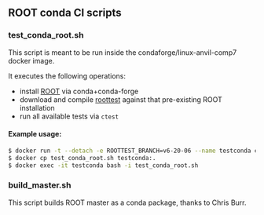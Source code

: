 ## ROOT conda CI scripts

### test\_conda\_root.sh

This script is meant to be run inside the condaforge/linux-anvil-comp7 docker image.

It executes the following operations:
- install [ROOT](github.com/root-project/root) via conda+conda-forge
- download and compile [roottest](http://github.com/root-project/roottest) against that pre-existing ROOT installation
- run all available tests via `ctest`

#### Example usage:

```bash
$ docker run -t --detach -e ROOTTEST_BRANCH=v6-20-06 --name testconda condaforge/linux-anvil-comp7
$ docker cp test_conda_root.sh testconda:.
$ docker exec -it testconda bash -i test_conda_root.sh
```

### build_master.sh

This script builds ROOT master as a conda package, thanks to Chris Burr.
